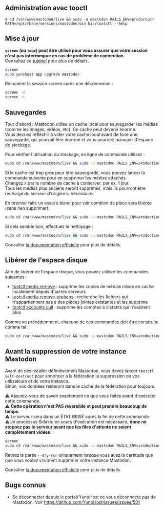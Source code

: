 ## Administration avec tooctl

`$ cd /var/www/mastodon/live && sudo -u mastodon RAILS_ENV=production PATH=/opt/rbenv/versions/mastodon/bin bin/tootctl --help`

## Mise à jour

**`screen` (ou `tmux`) peut être utilisé pour vous assurer que votre session n'est pas interrompue en cas de problème de connection.**  
Consultez ce [tutoriel](https://www.howtogeek.com/662422/how-to-use-linuxs-screen-command/) pour plus de détails.

```bash
screen
sudo yunohost app upgrade mastodon
```

Récupérer la session screen après une déconnexion :

```bash
screen -d
screen -r
```

## Sauvegardes

Tout d'abord : Mastodon utilise un cache local pour sauvegarder les médias (comme les images, vidéos, etc). Ce cache peut devenir énorme.  
Vous devriez réfléchir à vider votre cache local avant de faire une sauvegarde, qui pourrait être énorme et vous pourriez manquer d'espace de stockage.

Pour vérifier l'utilisation du stockage, en ligne de commande utilisez :

```bash
sudo cd /var/www/mastodon/live && sudo -u mastodon RAILS_ENV=production PATH=/opt/rbenv/versions/mastodon/bin bin/tootctl media usage
```

Si le cache est trop gros pour être sauvegardé, vous pouvez lancer la commande suivante pour en supprimer les médias attachés.  
Changez `X` par le nombre de cache à conserver, par ex. 1 jour.  
Tous les médias plus anciens seront supprimés, mais ils pourront être rechargé du serveur d'origine si nécessaire.

En premier faite un essai à blanc pour voir combien de place sera libérée (sans rien supprimer):

```bash
sudo cd /var/www/mastodon/live && sudo -u mastodon RAILS_ENV=production PATH=/opt/rbenv/versions/mastodon/bin bin/tootctl media remove --days=X --dry-run`
```

Si cela semble bon, effectuez le nettoyage :

```bash
sudo cd /var/www/mastodon/live && sudo -u mastodon RAILS_ENV=production PATH=/opt/rbenv/versions/mastodon/bin bin/tootctl media remove --days=X
```

Consulter [la documentation officielle](https://docs.joinmastodon.org/admin/tootctl/#media-remove) pour plus de détails.

## Libérer de l'espace disque

Afin de libérer de l'espace disque, vous pouvez utiliser les commandes suivantes :

- [tootctl media remove](https://docs.joinmastodon.org/admin/tootctl/#media-remove) : supprime les copies de médias mises en cache localement depuis d'autres serveurs
- [tootctl media remove-orphans](https://docs.joinmastodon.org/admin/tootctl/#media-remove-orphans) : recherche les fichiers qui n'appartiennent pas à des pièces jointes existantes et les supprime
- [tootctl accounts cull](https://docs.joinmastodon.org/admin/tootctl/#accounts-cull) : supprime les comptes à distants qui n'existent plus

Comme vu précédemment, chacune de ces commandes doit être construite comme tel :

```bash
sudo cd /var/www/mastodon/live && sudo -u mastodon RAILS_ENV=production PATH=/opt/rbenv/versions/mastodon/bin bin/tootctl commande
```

## Avant la suppression de votre instance Mastodon

Avant de désinstaller définitivement Mastodon, vous devez lancer `tootctl self-destruct` pour annoncer à la fédération la suppression de vos utilisateurs et de votre instance.  
Sinon, vos données resteront dans le cache de la fédération pour toujours.

⚠️ Assurez-vous de savoir exactement ce que vous faites avant d'exécuter cette commande.  
⚠️ **Cette opération n'est PAS réversible et peut prendre beaucoup de temps.**  
⚠️ Le serveur sera dans un ÉTAT BRISÉ après la fin de cette commande.  
⚠️Un processus Sidekiq en cours d'exécution est nécessaire, **donc ne stoppez pas le serveur avant que les files d'attente ne soient complètement vidées**.

```bash
screen
sudo cd /var/www/mastodon/live && sudo -u mastodon RAILS_ENV=production PATH=/opt/rbenv/versions/mastodon/bin bin/tootctl self-destruct --dry-run
```

Retirez la partie `--dry-run` uniquement lorsque vous avez la certitude que que vous voulez vraiment supprimer votre instance Mastodon.

Consulter [la documentation officielle](https://docs.joinmastodon.org/admin/tootctl/#self-destruct) pour plus de détails.

## Bugs connus

- Se déconnecter depuis le portail YunoHost ne vous déconnecte pas de Mastodon. Voir <https://github.com/YunoHost/issues/issues/501>

